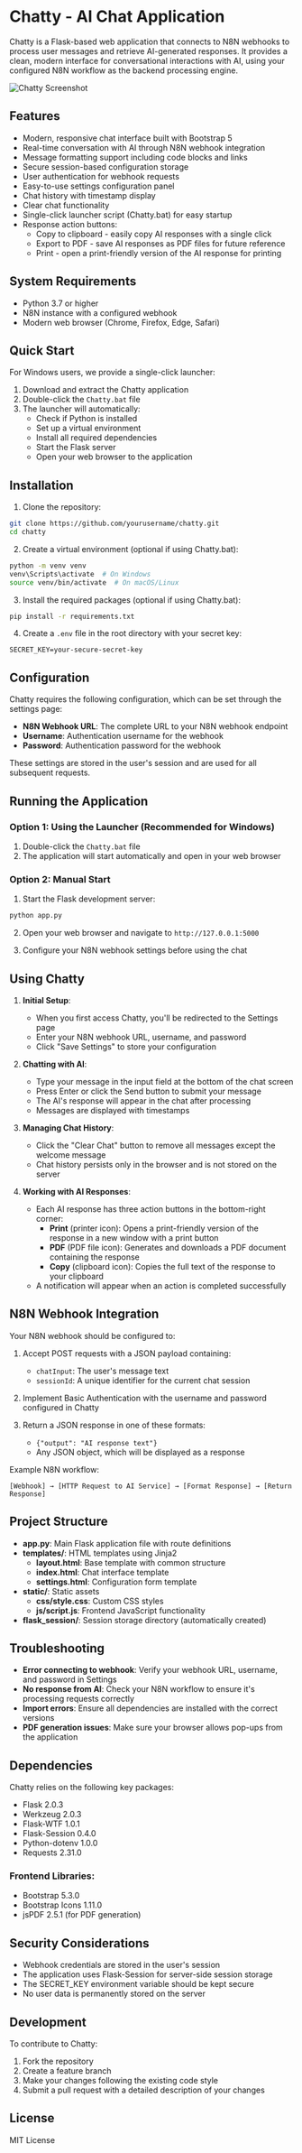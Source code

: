 # Chatty - AI Chat Application

Chatty is a Flask-based web application that connects to N8N webhooks to process user messages and retrieve AI-generated responses. It provides a clean, modern interface for conversational interactions with AI, using your configured N8N workflow as the backend processing engine.

![Chatty Screenshot](static/img/chatty-screenshot.png)

## Features

- Modern, responsive chat interface built with Bootstrap 5
- Real-time conversation with AI through N8N webhook integration
- Message formatting support including code blocks and links
- Secure session-based configuration storage
- User authentication for webhook requests
- Easy-to-use settings configuration panel
- Chat history with timestamp display
- Clear chat functionality
- Single-click launcher script (Chatty.bat) for easy startup
- Response action buttons:
  - Copy to clipboard - easily copy AI responses with a single click
  - Export to PDF - save AI responses as PDF files for future reference
  - Print - open a print-friendly version of the AI response for printing

## System Requirements

- Python 3.7 or higher
- N8N instance with a configured webhook
- Modern web browser (Chrome, Firefox, Edge, Safari)

## Quick Start

For Windows users, we provide a single-click launcher:

1. Download and extract the Chatty application
2. Double-click the `Chatty.bat` file
3. The launcher will automatically:
   - Check if Python is installed
   - Set up a virtual environment
   - Install all required dependencies
   - Start the Flask server
   - Open your web browser to the application

## Installation

1. Clone the repository:

```bash
git clone https://github.com/yourusername/chatty.git
cd chatty
```

2. Create a virtual environment (optional if using Chatty.bat):

```bash
python -m venv venv
venv\Scripts\activate  # On Windows
source venv/bin/activate  # On macOS/Linux
```

3. Install the required packages (optional if using Chatty.bat):

```bash
pip install -r requirements.txt
```

4. Create a `.env` file in the root directory with your secret key:

```
SECRET_KEY=your-secure-secret-key
```

## Configuration

Chatty requires the following configuration, which can be set through the settings page:

- **N8N Webhook URL**: The complete URL to your N8N webhook endpoint
- **Username**: Authentication username for the webhook
- **Password**: Authentication password for the webhook

These settings are stored in the user's session and are used for all subsequent requests.

## Running the Application

### Option 1: Using the Launcher (Recommended for Windows)

1. Double-click the `Chatty.bat` file
2. The application will start automatically and open in your web browser

### Option 2: Manual Start

1. Start the Flask development server:

```bash
python app.py
```

2. Open your web browser and navigate to `http://127.0.0.1:5000`

3. Configure your N8N webhook settings before using the chat

## Using Chatty

1. **Initial Setup**:
   - When you first access Chatty, you'll be redirected to the Settings page
   - Enter your N8N webhook URL, username, and password
   - Click "Save Settings" to store your configuration

2. **Chatting with AI**:
   - Type your message in the input field at the bottom of the chat screen
   - Press Enter or click the Send button to submit your message
   - The AI's response will appear in the chat after processing
   - Messages are displayed with timestamps

3. **Managing Chat History**:
   - Click the "Clear Chat" button to remove all messages except the welcome message
   - Chat history persists only in the browser and is not stored on the server

4. **Working with AI Responses**:
   - Each AI response has three action buttons in the bottom-right corner:
     - **Print** (printer icon): Opens a print-friendly version of the response in a new window with a print button
     - **PDF** (PDF file icon): Generates and downloads a PDF document containing the response
     - **Copy** (clipboard icon): Copies the full text of the response to your clipboard
   - A notification will appear when an action is completed successfully

## N8N Webhook Integration

Your N8N webhook should be configured to:

1. Accept POST requests with a JSON payload containing:
   - `chatInput`: The user's message text
   - `sessionId`: A unique identifier for the current chat session

2. Implement Basic Authentication with the username and password configured in Chatty

3. Return a JSON response in one of these formats:
   - `{"output": "AI response text"}` 
   - Any JSON object, which will be displayed as a response

Example N8N workflow:
```
[Webhook] → [HTTP Request to AI Service] → [Format Response] → [Return Response]
```

## Project Structure

- **app.py**: Main Flask application file with route definitions
- **templates/**: HTML templates using Jinja2
  - **layout.html**: Base template with common structure
  - **index.html**: Chat interface template
  - **settings.html**: Configuration form template
- **static/**: Static assets
  - **css/style.css**: Custom CSS styles
  - **js/script.js**: Frontend JavaScript functionality
- **flask_session/**: Session storage directory (automatically created)

## Troubleshooting

- **Error connecting to webhook**: Verify your webhook URL, username, and password in Settings
- **No response from AI**: Check your N8N workflow to ensure it's processing requests correctly
- **Import errors**: Ensure all dependencies are installed with the correct versions
- **PDF generation issues**: Make sure your browser allows pop-ups from the application

## Dependencies

Chatty relies on the following key packages:
- Flask 2.0.3
- Werkzeug 2.0.3
- Flask-WTF 1.0.1
- Flask-Session 0.4.0
- Python-dotenv 1.0.0
- Requests 2.31.0

### Frontend Libraries:
- Bootstrap 5.3.0
- Bootstrap Icons 1.11.0
- jsPDF 2.5.1 (for PDF generation)

## Security Considerations

- Webhook credentials are stored in the user's session
- The application uses Flask-Session for server-side session storage
- The SECRET_KEY environment variable should be kept secure
- No user data is permanently stored on the server

## Development

To contribute to Chatty:

1. Fork the repository
2. Create a feature branch
3. Make your changes following the existing code style
4. Submit a pull request with a detailed description of your changes

## License

MIT License 
